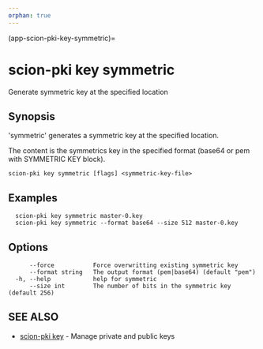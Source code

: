 ```yaml
---
orphan: true
---
```


(app-scion-pki-key-symmetric)=

# scion-pki key symmetric

Generate symmetric key at the specified location
## Synopsis

'symmetric' generates a symmetric key at the specified location.

The content is the symmetrics key in the specified format (base64 or pem with SYMMETRIC KEY block).


```
scion-pki key symmetric [flags] <symmetric-key-file>
```
## Examples

```
  scion-pki key symmetric master-0.key
  scion-pki key symmetric --format base64 --size 512 master-0.key
```
## Options

```
      --force           Force overwritting existing symmetric key
      --format string   The output format (pem|base64) (default "pem")
  -h, --help            help for symmetric
      --size int        The number of bits in the symmetric key (default 256)
```
## SEE ALSO

* [scion-pki key](scion-pki_key.md)	 - Manage private and public keys

